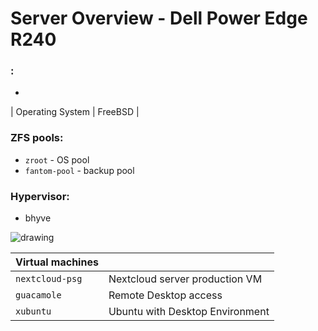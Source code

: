 # Server Overview - Dell Power Edge R240

### : 
- 
| Operating System  | FreeBSD |

### ZFS pools: 
- `zroot` - OS pool
- `fantom-pool` - backup pool

### Hypervisor: 
- bhyve



![drawing](/images/server-overview.png)



| Virtual machines |    |
|  --  |  --  |
| `nextcloud-psg` | Nextcloud server production VM |
| `guacamole`  | Remote Desktop access |
| `xubuntu`  |  Ubuntu with Desktop Environment |

